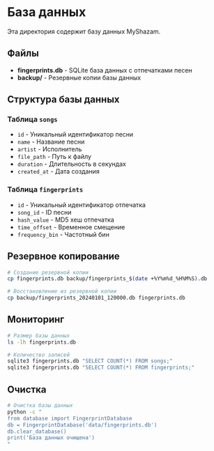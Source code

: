 # База данных

Эта директория содержит базу данных MyShazam.

## Файлы

- **fingerprints.db** - SQLite база данных с отпечатками песен
- **backup/** - Резервные копии базы данных

## Структура базы данных

### Таблица `songs`
- `id` - Уникальный идентификатор песни
- `name` - Название песни
- `artist` - Исполнитель
- `file_path` - Путь к файлу
- `duration` - Длительность в секундах
- `created_at` - Дата создания

### Таблица `fingerprints`
- `id` - Уникальный идентификатор отпечатка
- `song_id` - ID песни
- `hash_value` - MD5 хеш отпечатка
- `time_offset` - Временное смещение
- `frequency_bin` - Частотный бин

## Резервное копирование

```bash
# Создание резервной копии
cp fingerprints.db backup/fingerprints_$(date +%Y%m%d_%H%M%S).db

# Восстановление из резервной копии
cp backup/fingerprints_20240101_120000.db fingerprints.db
```

## Мониторинг

```bash
# Размер базы данных
ls -lh fingerprints.db

# Количество записей
sqlite3 fingerprints.db "SELECT COUNT(*) FROM songs;"
sqlite3 fingerprints.db "SELECT COUNT(*) FROM fingerprints;"
```

## Очистка

```bash
# Очистка базы данных
python -c "
from database import FingerprintDatabase
db = FingerprintDatabase('data/fingerprints.db')
db.clear_database()
print('База данных очищена')
"
```
